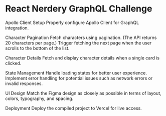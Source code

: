 # React Nerdery GraphQL Challenge

Apollo Client Setup
Properly configure Apollo Client for GraphQL integration.

Character Pagination
Fetch characters using pagination. (The API returns 20 characters per page.)
Trigger fetching the next page when the user scrolls to the bottom of the list.

Character Details
Fetch and display character details when a single card is clicked.

State Management
Handle loading states for better user experience.
Implement error handling for potential issues such as network errors or invalid responses.

UI Design
Match the Figma design as closely as possible in terms of layout, colors, typography, and spacing.

Deployment
Deploy the compiled project to Vercel for live access.

